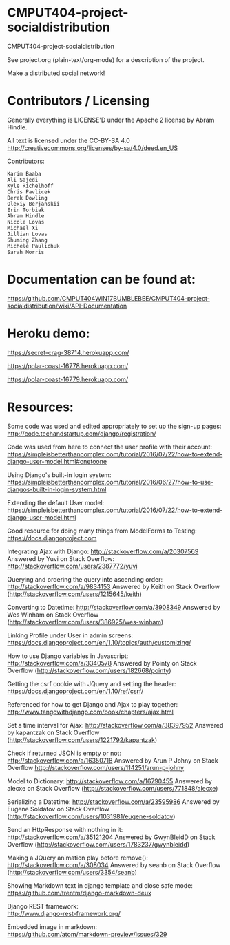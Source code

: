 CMPUT404-project-socialdistribution
===================================

CMPUT404-project-socialdistribution

See project.org (plain-text/org-mode) for a description of the project.

Make a distributed social network!

Contributors / Licensing
========================

Generally everything is LICENSE'D under the Apache 2 license by Abram Hindle.

All text is licensed under the CC-BY-SA 4.0 http://creativecommons.org/licenses/by-sa/4.0/deed.en_US

Contributors:

    Karim Baaba
    Ali Sajedi
    Kyle Richelhoff
    Chris Pavlicek
    Derek Dowling
    Olexiy Berjanskii
    Erin Torbiak
    Abram Hindle
    Nicole Lovas
    Michael Xi
    Jillian Lovas
    Shuming Zhang
    Michele Paulichuk
    Sarah Morris


Documentation can be found at:
=============================

https://github.com/CMPUT404WIN17BUMBLEBEE/CMPUT404-project-socialdistribution/wiki/API-Documentation

Heroku demo:
============
https://secret-crag-38714.herokuapp.com/


https://polar-coast-16778.herokuapp.com/

https://polar-coast-16779.herokuapp.com/

Resources:  
=========

Some code was used and edited appropriately to set up the sign-up pages:
http://code.techandstartup.com/django/registration/

Code was used from here to connect the user profile with their account:
https://simpleisbetterthancomplex.com/tutorial/2016/07/22/how-to-extend-django-user-model.html#onetoone

Using Django's built-in login system:
https://simpleisbetterthancomplex.com/tutorial/2016/06/27/how-to-use-djangos-built-in-login-system.html

Extending the default User model:
https://simpleisbetterthancomplex.com/tutorial/2016/07/22/how-to-extend-django-user-model.html

Good resource for doing many things from ModelForms to Testing:
https://docs.djangoproject.com

Integrating Ajax with Django:
http://stackoverflow.com/a/20307569
Answered by Yuvi on Stack Overflow: http://stackoverflow.com/users/2387772/yuvi

Querying and ordering the query into ascending order:
http://stackoverflow.com/a/9834153 Answered by Keith on Stack Overflow (http://stackoverflow.com/users/1215645/keith)

Converting to Datetime:
http://stackoverflow.com/a/3908349 Answered by Wes Winham on Stack Overflow (http://stackoverflow.com/users/386925/wes-winham)

Linking Profile under User in admin screens:
https://docs.djangoproject.com/en/1.10/topics/auth/customizing/

How to use Django variables in Javascript:
http://stackoverflow.com/a/3340578 Answered by Pointy on Stack Overflow (http://stackoverflow.com/users/182668/pointy)

Getting the csrf cookie with JQuery and setting the header:
https://docs.djangoproject.com/en/1.10/ref/csrf/

Referenced for how to get Django and Ajax to play together:
http://www.tangowithdjango.com/book/chapters/ajax.html

Set a time interval for Ajax:
http://stackoverflow.com/a/38397952 Answered by kapantzak on Stack Overflow (http://stackoverflow.com/users/1221792/kapantzak)

Check if returned JSON is empty or not:
http://stackoverflow.com/a/16350718 Answered by Arun P Johny on Stack Overflow http://stackoverflow.com/users/114251/arun-p-johny

Model to Dictionary:
http://stackoverflow.com/a/16790455 Answered by alecxe on Stack Overflow (http://stackoverflow.com/users/771848/alecxe)

Serializing a Datetime:
http://stackoverflow.com/a/23595986 Answered by Eugene Soldatov on Stack Overflow (http://stackoverflow.com/users/1031981/eugene-soldatov)

Send an HttpResponse with nothing in it:
http://stackoverflow.com/a/35121204 Answered by GwynBleidD on Stack Overflow (http://stackoverflow.com/users/1783237/gwynbleidd)

Making a JQuery animation play before remove():
http://stackoverflow.com/a/308034  Answered by seanb on Stack Overflow (http://stackoverflow.com/users/3354/seanb)

Showing Markdown text in django template and close safe mode:  
https://github.com/trentm/django-markdown-deux

Django REST framework:  
http://www.django-rest-framework.org/

Embedded image in markdown:  
https://github.com/atom/markdown-preview/issues/329

